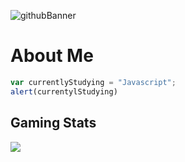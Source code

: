 <!--
**Alex-z01/Alex-z01** is a ✨ _special_ ✨ repository because its `README.md` (this file) appears on your GitHub profile.

Here are some ideas to get you started:

- 🔭 I’m currently working on ...
- 🌱 I’m currently learning ...
- 👯 I’m looking to collaborate on ...
- 🤔 I’m looking for help with ...
- 💬 Ask me about ...
- 📫 How to reach me: ...
- 😄 Pronouns: ...
- ⚡ Fun fact: ...
-->

![githubBanner](https://user-images.githubusercontent.com/69604949/165014619-b3059202-9abd-4f30-856b-de5f1d9ad531.gif)


<h1> About Me </h1>

<style>College -> <a href='https://www.csi.cuny.edu/'>CSI</a> {color:Blue;}</style>

```javascript
var currentlyStudying = "Javascript";
alert(currentylStudying)
```



<h2> Gaming Stats </h2>
<img src="https://steam-stat.vercel.app/api?profileName=zchicken"/>



